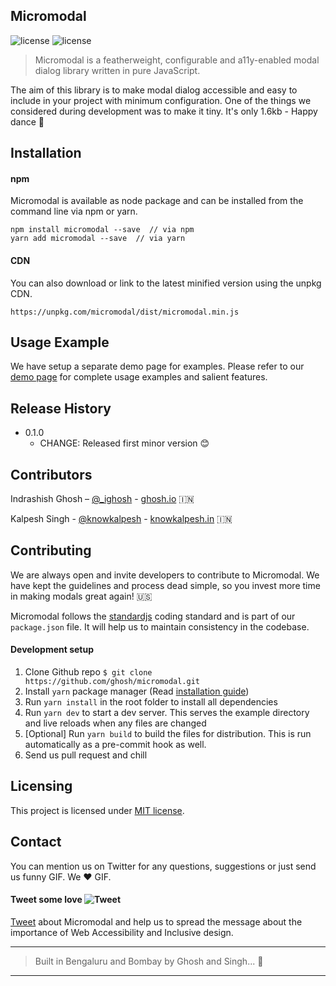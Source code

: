 
## Micromodal
![license](https://img.shields.io/badge/release-v0.1.0-blue.svg) ![license](https://img.shields.io/github/license/mashape/apistatus.svg)

>Micromodal is a featherweight, configurable and a11y-enabled modal dialog library written in pure JavaScript.

The aim of this library is to make modal dialog accessible and easy to include in your project with minimum configuration. One of the things we considered during development was to make it tiny. It's only 1.6kb - Happy dance 👯

## Installation

#### npm
Micromodal is available as node package and can be installed from the command line via npm or yarn.
```
npm install micromodal --save  // via npm
yarn add micromodal --save  // via yarn
```

#### CDN 
You can also download or link to the latest minified version using the unpkg CDN.
```
https://unpkg.com/micromodal/dist/micromodal.min.js
```

## Usage Example
We have setup a separate demo page for examples. Please refer to our [demo page](https://demo-page-link.html) for complete usage examples and salient features.

## Release History
* 0.1.0
    * CHANGE: Released first minor version 😊

## Contributors

Indrashish Ghosh – [@_ighosh](https://twitter.com/_ighosh) -  [ghosh.io](https://ghosh.io) 🇮🇳

Kalpesh Singh - [@knowkalpesh](https://twitter.com/knowkalpesh) - [knowkalpesh.in](https://knowkalpesh.in) 🇮🇳

## Contributing

We are always open and invite developers to contribute to Micromodal. We have kept the guidelines and process dead simple, so you invest more time in making modals great again! 🇺🇸

Micromodal follows the [standardjs](https://standardjs.com/) coding standard and is part of our `package.json` file. It will help us to maintain consistency in the codebase.

#### Development setup
1. Clone Github repo `$ git clone https://github.com/ghosh/micromodal.git`
2. Install `yarn` package manager (Read [installation guide](https://yarnpkg.com/en/docs/install#mac-tab))
3. Run `yarn install` in the root folder to install all dependencies
4. Run `yarn dev` to start a dev server. This serves the example directory and live reloads when any files are changed
5. [Optional] Run `yarn build` to build the files for distribution. This is run automatically as a pre-commit hook as well.
6. Send us pull request and chill

## Licensing
This project is licensed under [MIT license](https://opensource.org/licenses/MIT).

## Contact
You can mention us on Twitter for any questions, suggestions or just send us funny GIF. We ♥️ GIF.
#### Tweet some love   ![Tweet](https://cdn4.iconfinder.com/data/icons/flat-brand-logo-2/512/twitter-20.png)
[Tweet](https://twitter.com/intent/tweet?url=https%3A%2F%2Fgithub.com%2Fghosh%2Fmicromodal&via=_ighosh%20%40knowkalpesh&text=I%20loved%20Micromodal%20library%20which%20provides%20accessible%20modal%20dialog&hashtags=Micromodal) about Micromodal and help us to spread the message about the importance of Web Accessibility and Inclusive design.




---

> Built in Bengaluru and Bombay by Ghosh and Singh... 🤘
---



